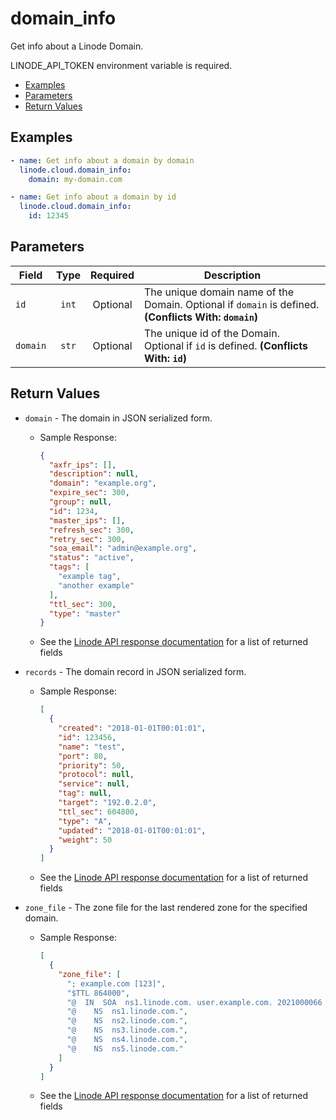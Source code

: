 # domain_info

Get info about a Linode Domain.

LINODE_API_TOKEN environment variable is required.

- [Examples](#examples)
- [Parameters](#parameters)
- [Return Values](#return-values)

## Examples

```yaml
- name: Get info about a domain by domain
  linode.cloud.domain_info:
    domain: my-domain.com
```

```yaml
- name: Get info about a domain by id
  linode.cloud.domain_info:
    id: 12345
```


## Parameters

| Field     | Type | Required | Description                                                                  |
|-----------|------|----------|------------------------------------------------------------------------------|
| `id` | <center>`int`</center> | <center>Optional</center> | The unique domain name of the Domain. Optional if `domain` is defined.  **(Conflicts With: `domain`)** |
| `domain` | <center>`str`</center> | <center>Optional</center> | The unique id of the Domain. Optional if `id` is defined.  **(Conflicts With: `id`)** |

## Return Values

- `domain` - The domain in JSON serialized form.

    - Sample Response:
        ```json
        {
          "axfr_ips": [],
          "description": null,
          "domain": "example.org",
          "expire_sec": 300,
          "group": null,
          "id": 1234,
          "master_ips": [],
          "refresh_sec": 300,
          "retry_sec": 300,
          "soa_email": "admin@example.org",
          "status": "active",
          "tags": [
            "example tag",
            "another example"
          ],
          "ttl_sec": 300,
          "type": "master"
        }
        ```
    - See the [Linode API response documentation](https://www.linode.com/docs/api/domains/#domain-view) for a list of returned fields


- `records` - The domain record in JSON serialized form.

    - Sample Response:
        ```json
        [
          {
            "created": "2018-01-01T00:01:01",
            "id": 123456,
            "name": "test",
            "port": 80,
            "priority": 50,
            "protocol": null,
            "service": null,
            "tag": null,
            "target": "192.0.2.0",
            "ttl_sec": 604800,
            "type": "A",
            "updated": "2018-01-01T00:01:01",
            "weight": 50
          }
        ]
        ```
    - See the [Linode API response documentation](https://www.linode.com/docs/api/domains/#domain-record-view) for a list of returned fields


- `zone_file` - The zone file for the last rendered zone for the specified domain.

    - Sample Response:
        ```json
        [
          {
            "zone_file": [
              "; example.com [123]",
              "$TTL 864000",
              "@  IN  SOA  ns1.linode.com. user.example.com. 2021000066 14400 14400 1209600 86400",
              "@    NS  ns1.linode.com.",
              "@    NS  ns2.linode.com.",
              "@    NS  ns3.linode.com.",
              "@    NS  ns4.linode.com.",
              "@    NS  ns5.linode.com."
            ]
          }
        ]
        ```
    - See the [Linode API response documentation](https://www.linode.com/docs/api/domains/#domain-zone-file-view) for a list of returned fields


